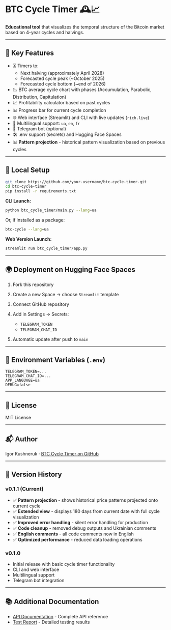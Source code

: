# BTC Cycle Timer 🕰️📈

**Educational tool** that visualizes the temporal structure of the Bitcoin market based on 4-year cycles and halvings.

---

## 🔧 Key Features

- ⏳ Timers to:
  - Next halving (approximately April 2028)
  - Forecasted cycle peak (~October 2025)
  - Forecasted cycle bottom (~end of 2026)
- 📉 BTC average cycle chart with phases (Accumulation, Parabolic, Distribution, Capitulation)
- 📈 Profitability calculator based on past cycles
- 📊 Progress bar for current cycle completion
- 🌐 Web interface (Streamlit) and CLI with live updates (`rich.live`)
- 🔄 Multilingual support: `ua`, `en`, `fr`
- 🤖 Telegram bot (optional)
- 🛠️ .env support (secrets) and Hugging Face Spaces
- 📊 **Pattern projection** - historical pattern visualization based on previous cycles

---

## 🚀 Local Setup

```bash
git clone https://github.com/your-username/btc-cycle-timer.git
cd btc-cycle-timer
pip install -r requirements.txt
```

**CLI Launch:**

```bash
python btc_cycle_timer/main.py --lang=ua
```

Or, if installed as a package:

```bash
btc-cycle --lang=ua
```

**Web Version Launch:**

```bash
streamlit run btc_cycle_timer/app.py
```

---

## 🌍 Deployment on Hugging Face Spaces

1. Fork this repository
2. Create a new Space → choose `Streamlit` template
3. Connect GitHub repository
4. Add in Settings → Secrets:

   - `TELEGRAM_TOKEN`
   - `TELEGRAM_CHAT_ID`

5. Automatic update after push to `main`

---

## 🧪 Environment Variables (`.env`)

```env
TELEGRAM_TOKEN=...
TELEGRAM_CHAT_ID=...
APP_LANGUAGE=ua
DEBUG=false
```

---

## 📄 License

MIT License

---

## 📬 Author

Igor Kushneruk · [BTC Cycle Timer on GitHub](https://github.com/igor-bro/btc-cycle-timer)

---

## 🔄 Version History

### v0.1.1 (Current)

- ✅ **Pattern projection** - shows historical price patterns projected onto current cycle
- ✅ **Extended view** - displays 180 days from current date with full cycle visualization
- ✅ **Improved error handling** - silent error handling for production
- ✅ **Code cleanup** - removed debug outputs and Ukrainian comments
- ✅ **English comments** - all code comments now in English
- ✅ **Optimized performance** - reduced data loading operations

### v0.1.0

- Initial release with basic cycle timer functionality
- CLI and web interface
- Multilingual support
- Telegram bot integration

---

## 📚 Additional Documentation

- [API Documentation](API.md) - Complete API reference
- [Test Report](tests/report.md) - Detailed testing results
